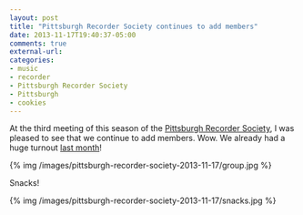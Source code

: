 ```yaml
---
layout: post
title: "Pittsburgh Recorder Society continues to add members"
date: 2013-11-17T19:40:37-05:00
comments: true
external-url:
categories:
- music
- recorder
- Pittsburgh Recorder Society
- Pittsburgh
- cookies
---
```

At the third meeting of this season of the [Pittsburgh Recorder Society](http://www.facebook.com/PittsburghRecorderSociety), I was pleased to see that we continue to add members. Wow. We already had a huge turnout [last month](/blog/2013/10/20/the-biggest-pittsburgh-recorder-society-meeting-i-have-attended-in-two-years/)!

{% img /images/pittsburgh-recorder-society-2013-11-17/group.jpg %}

Snacks!

{% img /images/pittsburgh-recorder-society-2013-11-17/snacks.jpg %}
